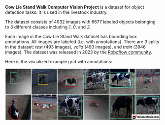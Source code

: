 **Cow Lie Stand Walk Computer Vision Project** is a dataset for object detection tasks. It is used in the livestock industry.

The dataset consists of 4932 images with 6677 labeled objects belonging to 3 different classes including *1*, *0*, and *2*.

Each image in the Cow Lie Stand Walk dataset has bounding box annotations. All images are labeled (i.e. with annotations). There are 3 splits in the dataset: *test* (493 images), *valid* (493 images), and *train* (3946 images). The dataset was released in 2023 by the [Roboflow community](https://universe.roboflow.com/).

Here is the visualized example grid with annotations:

<img src="https://github.com/dataset-ninja/cow-lie-stand-walk/raw/main/visualizations/horizontal_grid.png">
